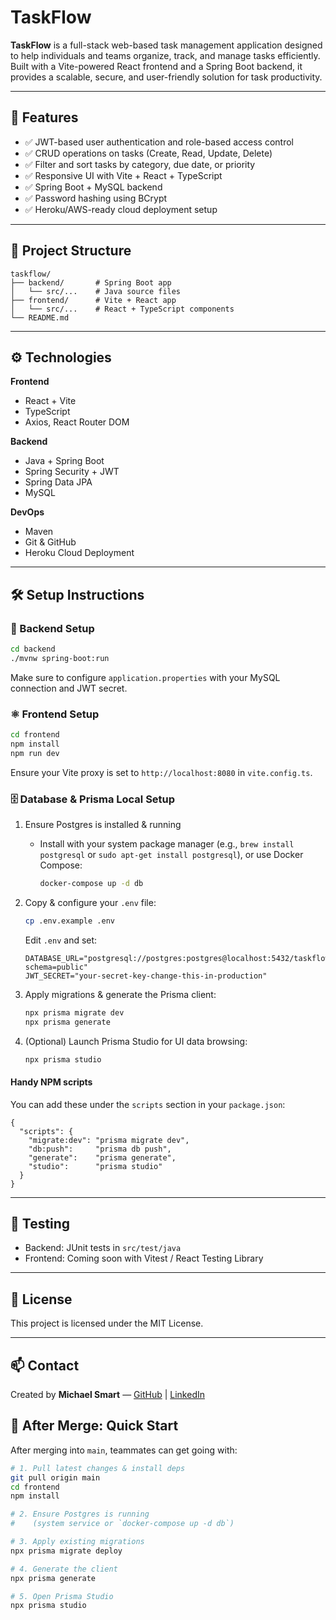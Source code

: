 # TaskFlow

**TaskFlow** is a full-stack web-based task management application designed to help individuals and teams organize, track, and manage tasks efficiently. Built with a Vite-powered React frontend and a Spring Boot backend, it provides a scalable, secure, and user-friendly solution for task productivity.

---

## 🚀 Features

- ✅ JWT-based user authentication and role-based access control
- ✅ CRUD operations on tasks (Create, Read, Update, Delete)
- ✅ Filter and sort tasks by category, due date, or priority
- ✅ Responsive UI with Vite + React + TypeScript
- ✅ Spring Boot + MySQL backend
- ✅ Password hashing using BCrypt
- ✅ Heroku/AWS-ready cloud deployment setup

---

## 📁 Project Structure

```
taskflow/
├── backend/       # Spring Boot app
│   └── src/...    # Java source files
├── frontend/      # Vite + React app
│   └── src/...    # React + TypeScript components
└── README.md
```

---

## ⚙️ Technologies

**Frontend**
- React + Vite
- TypeScript
- Axios, React Router DOM

**Backend**
- Java + Spring Boot
- Spring Security + JWT
- Spring Data JPA
- MySQL

**DevOps**
- Maven
- Git & GitHub
- Heroku Cloud Deployment

---

## 🛠 Setup Instructions

### 🔧 Backend Setup
```bash
cd backend
./mvnw spring-boot:run
```

Make sure to configure `application.properties` with your MySQL connection and JWT secret.

### ⚛️ Frontend Setup
```bash
cd frontend
npm install
npm run dev
```

Ensure your Vite proxy is set to `http://localhost:8080` in `vite.config.ts`.

### 🗄️ Database & Prisma Local Setup

1. Ensure Postgres is installed & running
   - Install with your system package manager (e.g., `brew install postgresql` or `sudo apt-get install postgresql`), or use Docker Compose:
     ```bash
     docker-compose up -d db
     ```

2. Copy & configure your `.env` file:
   ```bash
   cp .env.example .env
   ```
   Edit `.env` and set:
   ```dotenv
   DATABASE_URL="postgresql://postgres:postgres@localhost:5432/taskflow_dev?schema=public"
   JWT_SECRET="your-secret-key-change-this-in-production"
   ```

3. Apply migrations & generate the Prisma client:
   ```bash
   npx prisma migrate dev
   npx prisma generate
   ```

4. (Optional) Launch Prisma Studio for UI data browsing:
   ```bash
   npx prisma studio
   ```

#### Handy NPM scripts

You can add these under the `scripts` section in your `package.json`:
```jsonc
{
  "scripts": {
    "migrate:dev": "prisma migrate dev",
    "db:push":     "prisma db push",
    "generate":    "prisma generate",
    "studio":      "prisma studio"
  }
}
```

---

## 🧪 Testing
- Backend: JUnit tests in `src/test/java`
- Frontend: Coming soon with Vitest / React Testing Library

---

## 📌 License
This project is licensed under the MIT License.

---

## 📫 Contact
Created by **Michael Smart** — [GitHub](https://github.com/riiansmart) | [LinkedIn](https://www.linkedin.com/in/michael-smart-47576a264/)

## 🎉 After Merge: Quick Start

After merging into `main`, teammates can get going with:

```bash
# 1. Pull latest changes & install deps
git pull origin main
cd frontend
npm install

# 2. Ensure Postgres is running
#    (system service or `docker-compose up -d db`)

# 3. Apply existing migrations
npx prisma migrate deploy

# 4. Generate the client
npx prisma generate

# 5. Open Prisma Studio
npx prisma studio
```
